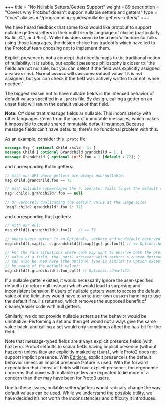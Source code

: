 +++
title = "No Nullable Setters/Getters Support"
weight = 89
description = "Covers why Protobuf doesn't support nullable setters and getters"
type = "docs"
aliases = "/programming-guides/nullable-getters-setters/"
+++

We have heard feedback that some folks would like protobuf to support nullable
getters/setters in their null-friendly language of choice (particularly Kotlin,
C#, and Rust). While this does seem to be a helpful feature for folks using
those languages, the design choice has tradeoffs which have led to the Protobuf
team choosing not to implement them.

Explicit presence is not a concept that directly maps to the traditional notion
of nullability. It is subtle, but explicit presence philosophy is closer to "the
fields are not nullable, but you can detect if the field was explicitly assigned
a value or not. Normal access will see some default value if it is not assigned,
but you can check if the field was actively written to or not, when needed."

The biggest reason not to have nullable fields is the intended behavior of
default values specified in a `.proto` file. By design, calling a getter on an
unset field will return the default value of that field.

**Note:** C# does treat *message* fields as nullable. This inconsistency with
other languages stems from the lack of immutable messages, which makes it
impossible to create shared immutable default instances. Because message fields
can't have defaults, there's no functional problem with this.

As an example, consider this `.proto` file:

```proto
message Msg { optional Child child = 1; }
message Child { optional Grandchild grandchild = 1; }
message Grandchild { optional int32 foo = 1 [default = 72]; }
```

and corresponding Kotlin getters:

```kotlin
// With our API where getters are always non-nullable:
msg.child.grandchild.foo == 72

// With nullable submessages the ?. operator fails to get the default value:
msg?.child?.grandchild?.foo == null

// Or verbosely duplicating the default value at the usage site:
(msg?.child?.grandchild?.foo ?: 72)
```

and corresponding Rust getters:

```rust
// With our API:
msg.child().grandchild().foo()   // == 72

// Where every getter is an Option<T>, verbose and no default observed
msg.child().map(|c| c.grandchild()).map(|gc| gc.foo()) // == Option::None

// For the rare situations where code may want to observe both the presence and
// value of a field, the _opt() accessor which returns a custom Optional type
// can also be used here (the Optional type is similar to Option except can also
// be aware of the default value):
msg.child().grandchild().foo_opt() // Optional::Unset(72)
```

If a nullable getter existed, it would necessarily ignore the user-specified
defaults (to return null instead) which would lead to surprising and
inconsistent behavior. If users of nullable getters want to access the default
value of the field, they would have to write their own custom handling to use
the default if null is returned, which removes the supposed benefit of
cleaner/easier code with null getters.

Similarly, we do not provide nullable setters as the behavior would be
unintuitive. Performing a set and then get would not always give the same value
back, and calling a set would only sometimes affect the has-bit for the field.

Note that message-typed fields are always explicit presence fields (with
hazzers). Proto3 defaults to scalar fields having implicit presence (without
hazzers) unless they are explicitly marked `optional`, while Proto2 does not
support implicit presence. With
[Editions](/editions/features#field_presence), explicit
presence is the default behavior unless an implicit presence feature is used.
With the forward expectation that almost all fields will have explicit presence,
the ergonomic concerns that come with nullable getters are expected to be more
of a concern than they may have been for Proto3 users.

Due to these issues, nullable setters/getters would radically change the way
default values can be used. While we understand the possible utility, we have
decided it’s not worth the inconsistencies and difficulty it introduces.
